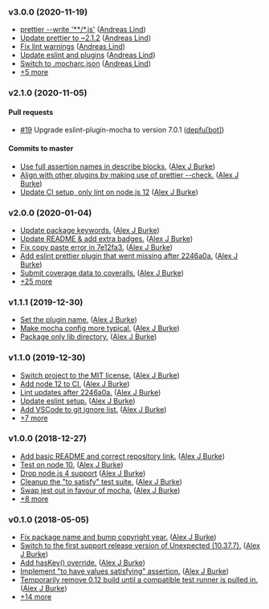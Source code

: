 ### v3.0.0 (2020-11-19)

- [prettier --write '\*\*\/\*.js'](https://github.com/unexpectedjs/unexpected-map/commit/0033de72f398e801ea2f6004bb17e6c3a1660f5f) ([Andreas Lind](mailto:andreaslindpetersen@gmail.com))
- [Update prettier to ~2.1.2](https://github.com/unexpectedjs/unexpected-map/commit/101bd87ee3d5b455b0aa2538e76b76d340693b44) ([Andreas Lind](mailto:andreaslindpetersen@gmail.com))
- [Fix lint warnings](https://github.com/unexpectedjs/unexpected-map/commit/3aa11ba9299ed31c5ddddacb004ddebe2f611b80) ([Andreas Lind](mailto:andreaslindpetersen@gmail.com))
- [Update eslint and plugins](https://github.com/unexpectedjs/unexpected-map/commit/6e03ad5f84ec5aad09b2b8d0ebfbaba7f4b76b7f) ([Andreas Lind](mailto:andreaslindpetersen@gmail.com))
- [Switch to .mocharc.json](https://github.com/unexpectedjs/unexpected-map/commit/90b170ec4d6d0ade5fb9131e02c4a4eaaa459eea) ([Andreas Lind](mailto:andreaslindpetersen@gmail.com))
- [+5 more](https://github.com/unexpectedjs/unexpected-map/compare/v2.1.0...v3.0.0)

### v2.1.0 (2020-11-05)

#### Pull requests

- [#19](https://github.com/unexpectedjs/unexpected-map/pull/19) Upgrade eslint-plugin-mocha to version 7.0.1 ([depfu[bot]](mailto:23717796+depfu[bot]@users.noreply.github.com))

#### Commits to master

- [Use full assertion names in describe blocks.](https://github.com/unexpectedjs/unexpected-map/commit/bdf3ef229dbc89b0f1ae57a4fa7e2970faec72a0) ([Alex J Burke](mailto:alex@alexjeffburke.com))
- [Align with other plugins by making use of prettier --check.](https://github.com/unexpectedjs/unexpected-map/commit/01792d951589261eeef240fb1b91e9ad08b28baa) ([Alex J Burke](mailto:alex@alexjeffburke.com))
- [Update CI setup, only lint on node.js 12](https://github.com/unexpectedjs/unexpected-map/commit/80ccd245202831510b0d26939c9a24b929ebded5) ([Alex J Burke](mailto:alex@alexjeffburke.com))

### v2.0.0 (2020-01-04)

- [Update package keywords.](https://github.com/unexpectedjs/unexpected-map/commit/9b05e39f9bfa57835bd79f377b8b6ff8625f15f3) ([Alex J Burke](mailto:alex@alexjeffburke.com))
- [Update README & add extra badges.](https://github.com/unexpectedjs/unexpected-map/commit/e535f74c74b2a5da81d43e8c7c1faed65a6b6e61) ([Alex J Burke](mailto:alex@alexjeffburke.com))
- [Fix copy paste error in 7e12fa3.](https://github.com/unexpectedjs/unexpected-map/commit/a23e3ad277f6b7ede6b1b881a5ab2ed778ee7173) ([Alex J Burke](mailto:alex@alexjeffburke.com))
- [Add eslint prettier plugin that went missing after 2246a0a.](https://github.com/unexpectedjs/unexpected-map/commit/8fd8892cdd75f04e1b37a23b9d581e4a6a0dcb75) ([Alex J Burke](mailto:alex@alexjeffburke.com))
- [Submit coverage data to coveralls.](https://github.com/unexpectedjs/unexpected-map/commit/e773a107a96296688ae0f9859a02a1781b7f7076) ([Alex J Burke](mailto:alex@alexjeffburke.com))
- [+25 more](https://github.com/unexpectedjs/unexpected-map/compare/v1.1.1...v2.0.0)

### v1.1.1 (2019-12-30)

- [Set the plugin name.](https://github.com/unexpectedjs/unexpected-map/commit/d3f62ed53d45e1f23bad0b642cc01c3481538f62) ([Alex J Burke](mailto:alex@alexjeffburke.com))
- [Make mocha config more typical.](https://github.com/unexpectedjs/unexpected-map/commit/290c9ee2cbd70420cedaf4dd57ba46152b1e3872) ([Alex J Burke](mailto:alex@alexjeffburke.com))
- [Package only lib directory.](https://github.com/unexpectedjs/unexpected-map/commit/793855613c52bbc74e5ae837744245154a4ac470) ([Alex J Burke](mailto:alex@alexjeffburke.com))

### v1.1.0 (2019-12-30)

- [Switch project to the MIT license.](https://github.com/unexpectedjs/unexpected-map/commit/396ca2eda4dec89c2181a1cd2f752a0ff4b392a7) ([Alex J Burke](mailto:alex@alexjeffburke.com))
- [Add node 12 to CI.](https://github.com/unexpectedjs/unexpected-map/commit/49d8d87e1b5dfd67913605ed854700add8b4964e) ([Alex J Burke](mailto:alex@alexjeffburke.com))
- [Lint updates after 2246a0a.](https://github.com/unexpectedjs/unexpected-map/commit/3190b50d5bbde333b63cf2ce3c9b18bc8add6796) ([Alex J Burke](mailto:alex@alexjeffburke.com))
- [Update eslint setup.](https://github.com/unexpectedjs/unexpected-map/commit/2246a0acb0267c5392bee853114fd8acbce929c3) ([Alex J Burke](mailto:alex@alexjeffburke.com))
- [Add VSCode to git ignore list.](https://github.com/unexpectedjs/unexpected-map/commit/f22e821bae5f58c4cf2fb91df0aecd6a1fb121b8) ([Alex J Burke](mailto:alex@alexjeffburke.com))
- [+7 more](https://github.com/unexpectedjs/unexpected-map/compare/v1.0.0...v1.1.0)

### v1.0.0 (2018-12-27)

- [Add basic README and correct repository link.](https://github.com/unexpectedjs/unexpected-map/commit/bb5af08c15abac87a3bd467c9e0f48109744ce26) ([Alex J Burke](mailto:alex@alexjeffburke.com))
- [Test on node 10.](https://github.com/unexpectedjs/unexpected-map/commit/3671f3c78ac4c4f3aecccc4468be0f73c5ff2ec3) ([Alex J Burke](mailto:alex@alexjeffburke.com))
- [Drop node.js 4 support](https://github.com/unexpectedjs/unexpected-map/commit/72f3d89f34865d3fd5c5bc7e929e0ec70d670cb7) ([Alex J Burke](mailto:alex@alexjeffburke.com))
- [Cleanup the "to satisfy" test suite.](https://github.com/unexpectedjs/unexpected-map/commit/ff9229d878a304053b56548e17b8eb5756b87de6) ([Alex J Burke](mailto:alex@alexjeffburke.com))
- [Swap jest out in favour of mocha.](https://github.com/unexpectedjs/unexpected-map/commit/3bba22e8548fdf455ef9e9d3f812dc99991ffb3f) ([Alex J Burke](mailto:alex@alexjeffburke.com))
- [+8 more](https://github.com/unexpectedjs/unexpected-map/compare/v0.1.0...v1.0.0)

### v0.1.0 (2018-05-05)

- [Fix package name and bump copyright year.](https://github.com/unexpectedjs/unexpected-map/commit/31a657d4d1ccffd69e7f1dff6e8c1581654a481b) ([Alex J Burke](mailto:alex@alexjeffburke.com))
- [Switch to the first support release version of Unexpected \(10.37.7\).](https://github.com/unexpectedjs/unexpected-map/commit/fc427f186ce903897c105b3fb1b168e1292665c8) ([Alex J Burke](mailto:alex@alexjeffburke.com))
- [Add hasKey\(\) override.](https://github.com/unexpectedjs/unexpected-map/commit/3171065d359b8cf06e780cc87f5939546bbebca2) ([Alex J Burke](mailto:alex@alexjeffburke.com))
- [Implement "to have values satisfying" assertion.](https://github.com/unexpectedjs/unexpected-map/commit/7b54fb8193a19167339a8bdc3631be567aeac81b) ([Alex J Burke](mailto:alex@alexjeffburke.com))
- [Temporarily remove 0.12 build until a compatible test runner is pulled in.](https://github.com/unexpectedjs/unexpected-map/commit/394846e35e893850522af2540609e9d7dffe4b8a) ([Alex J Burke](mailto:alex@alexjeffburke.com))
- [+14 more](https://github.com/unexpectedjs/unexpected-map/compare/31a657d4d1ccffd69e7f1dff6e8c1581654a481b%5E...v0.1.0)

